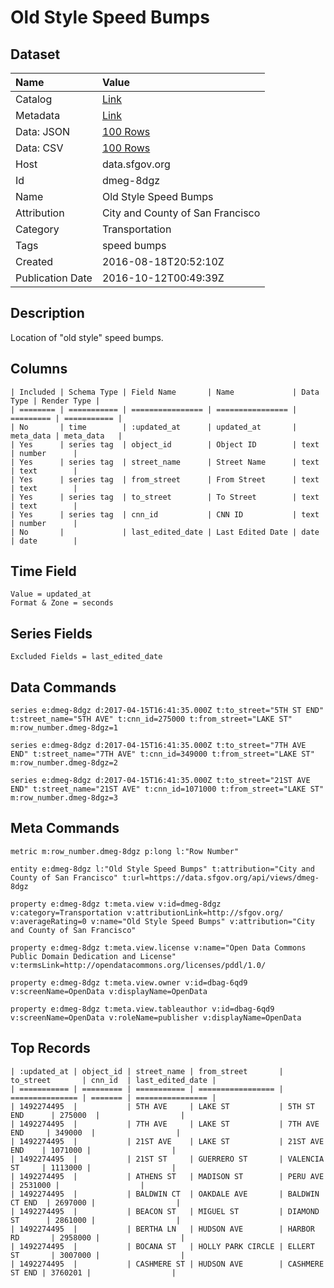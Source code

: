 # Old Style Speed Bumps

## Dataset

| Name | Value |
| :--- | :---- |
| Catalog | [Link](https://catalog.data.gov/dataset/old-style-speed-bumps) |
| Metadata | [Link](https://data.sfgov.org/api/views/dmeg-8dgz) |
| Data: JSON | [100 Rows](https://data.sfgov.org/api/views/dmeg-8dgz/rows.json?max_rows=100) |
| Data: CSV | [100 Rows](https://data.sfgov.org/api/views/dmeg-8dgz/rows.csv?max_rows=100) |
| Host | data.sfgov.org |
| Id | dmeg-8dgz |
| Name | Old Style Speed Bumps |
| Attribution | City and County of San Francisco |
| Category | Transportation |
| Tags | speed bumps |
| Created | 2016-08-18T20:52:10Z |
| Publication Date | 2016-10-12T00:49:39Z |

## Description

Location of "old style" speed bumps.

## Columns

```ls
| Included | Schema Type | Field Name       | Name             | Data Type | Render Type |
| ======== | =========== | ================ | ================ | ========= | =========== |
| No       | time        | :updated_at      | updated_at       | meta_data | meta_data   |
| Yes      | series tag  | object_id        | Object ID        | text      | number      |
| Yes      | series tag  | street_name      | Street Name      | text      | text        |
| Yes      | series tag  | from_street      | From Street      | text      | text        |
| Yes      | series tag  | to_street        | To Street        | text      | text        |
| Yes      | series tag  | cnn_id           | CNN ID           | text      | number      |
| No       |             | last_edited_date | Last Edited Date | date      | date        |
```

## Time Field

```ls
Value = updated_at
Format & Zone = seconds
```

## Series Fields

```ls
Excluded Fields = last_edited_date
```

## Data Commands

```ls
series e:dmeg-8dgz d:2017-04-15T16:41:35.000Z t:to_street="5TH ST END" t:street_name="5TH AVE" t:cnn_id=275000 t:from_street="LAKE ST" m:row_number.dmeg-8dgz=1

series e:dmeg-8dgz d:2017-04-15T16:41:35.000Z t:to_street="7TH AVE END" t:street_name="7TH AVE" t:cnn_id=349000 t:from_street="LAKE ST" m:row_number.dmeg-8dgz=2

series e:dmeg-8dgz d:2017-04-15T16:41:35.000Z t:to_street="21ST AVE END" t:street_name="21ST AVE" t:cnn_id=1071000 t:from_street="LAKE ST" m:row_number.dmeg-8dgz=3
```

## Meta Commands

```ls
metric m:row_number.dmeg-8dgz p:long l:"Row Number"

entity e:dmeg-8dgz l:"Old Style Speed Bumps" t:attribution="City and County of San Francisco" t:url=https://data.sfgov.org/api/views/dmeg-8dgz

property e:dmeg-8dgz t:meta.view v:id=dmeg-8dgz v:category=Transportation v:attributionLink=http://sfgov.org/ v:averageRating=0 v:name="Old Style Speed Bumps" v:attribution="City and County of San Francisco"

property e:dmeg-8dgz t:meta.view.license v:name="Open Data Commons Public Domain Dedication and License" v:termsLink=http://opendatacommons.org/licenses/pddl/1.0/

property e:dmeg-8dgz t:meta.view.owner v:id=dbag-6qd9 v:screenName=OpenData v:displayName=OpenData

property e:dmeg-8dgz t:meta.view.tableauthor v:id=dbag-6qd9 v:screenName=OpenData v:roleName=publisher v:displayName=OpenData
```

## Top Records

```ls
| :updated_at | object_id | street_name | from_street       | to_street       | cnn_id  | last_edited_date | 
| =========== | ========= | =========== | ================= | =============== | ======= | ================ | 
| 1492274495  |           | 5TH AVE     | LAKE ST           | 5TH ST END      | 275000  |                  | 
| 1492274495  |           | 7TH AVE     | LAKE ST           | 7TH AVE END     | 349000  |                  | 
| 1492274495  |           | 21ST AVE    | LAKE ST           | 21ST AVE END    | 1071000 |                  | 
| 1492274495  |           | 21ST ST     | GUERRERO ST       | VALENCIA ST     | 1113000 |                  | 
| 1492274495  |           | ATHENS ST   | MADISON ST        | PERU AVE        | 2531000 |                  | 
| 1492274495  |           | BALDWIN CT  | OAKDALE AVE       | BALDWIN CT END  | 2697000 |                  | 
| 1492274495  |           | BEACON ST   | MIGUEL ST         | DIAMOND ST      | 2861000 |                  | 
| 1492274495  |           | BERTHA LN   | HUDSON AVE        | HARBOR RD       | 2958000 |                  | 
| 1492274495  |           | BOCANA ST   | HOLLY PARK CIRCLE | ELLERT ST       | 3007000 |                  | 
| 1492274495  |           | CASHMERE ST | HUDSON AVE        | CASHMERE ST END | 3760201 |                  | 
```